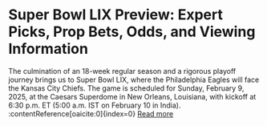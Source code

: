 # Super Bowl LIX Preview: Expert Picks, Prop Bets, Odds, and Viewing Information

The culmination of an 18-week regular season and a rigorous playoff journey brings us to Super Bowl LIX, where the Philadelphia Eagles will face the Kansas City Chiefs. The game is scheduled for Sunday, February 9, 2025, at the Caesars Superdome in New Orleans, Louisiana, with kickoff at 6:30 p.m. ET (5:00 a.m. IST on February 10 in India). :contentReference[oaicite:0]{index=0}
[Read more](https://singingfiles.com/1783411)

